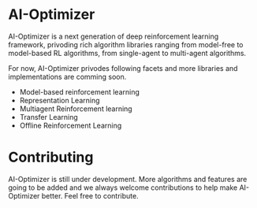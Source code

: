 # AI-Optimizer
AI-Optimizer is a next generation of deep reinforcement learning framework, privoding rich algorithm libraries ranging from model-free to model-based RL algorithms, from single-agent to multi-agent algorithms. 

For now, AI-Optimizer privodes following facets and more libraries and implementations are comming soon.
- Model-based reinforcement learning
- Representation Learning  
- Multiagent Reinforcement learning
- Transfer Learning
- Offline Reinforcement Learning

# Contributing
AI-Optimizer is still under development. More algorithms and features are going to be added and we always welcome contributions to help make AI-Optimizer better. Feel free to contribute.